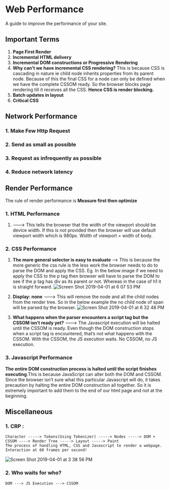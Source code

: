 # Web Performance

A guide to improve the performance of your site.

## Important Terms

1. **Page First Render**
2. **Incremental HTML delivery**
3. **Incremental DOM constructions or Progressive Rendering**
4. **Why can't we have incremental CSS rendering?**
    This is because CSS is cascading in nature ie child node inherits properties from its parent node. Because of this the final CSS for a node can only be defined when we have the complete CSSOM ready. So the browser blocks page rendering till it receives all the CSS. **Hence CSS is render blocking.**
5. **Batch updates in layout**
6. **Critical CSS**


## Network Performance

### 1. Make Few Http Request
### 2. Send as small as possible
### 3. Request as infrequently as possible
### 4. Reduce network latency

## Render Performance

The rule of render performance is **Measure first then optimize**

### 1. HTML Performance

1. <meta name="viewport" content="width=device-width"> ---> This tells the browser that the width of the viewport should be device width. If this is not provided then the browser will use default viewport width which is 980px. Width of viewport = width of body.
    
### 2. CSS Performance

1. **The more general selector is easy to evaluate** --> This is because the more generic the css rule is the less work the browser needs to do to parse the DOM and apply the CSS. Eg. In the below image if we need to apply the CSS to the p tag then browser will have to parse the DOM to see if the p tag has div as its parent or not. Whereas in the case of h1 it is straight forward.
![Screen Shot 2019-04-01 at 6 07 53 PM](https://user-images.githubusercontent.com/46783722/55328059-234d8580-54a9-11e9-8dbc-b2f8d84a454b.png)

2. **Display: none** ---> This will remove the node and all the child nodes from the render tree. So in the below example the no child node of span will be parsed by the browser.
![Screen Shot 2019-04-01 at 6 32 48 PM](https://user-images.githubusercontent.com/46783722/55329587-9b697a80-54ac-11e9-829a-ca28f429330f.png)

3. **What happens when the parser encounters a script tag but the CSSOM isn’t ready yet?** ---> The Javascript execution will be halted until the CSSOM is ready. Even though the DOM construction stops when a script tag is encountered, that’s not what happens with the CSSOM. With the CSSOM, the JS execution waits. No CSSOM, no JS execution.


### 3. Javascript Performance 

**The entire DOM construction process is halted until the script finishes executing**.This is because JavaScript can alter both the DOM and CSSOM. Since the browser isn’t sure what this particular Javascript will do, it takes precaution by halting the entire DOM construction all together. So it is extremely important to add them to the end of our html page and not at the beginning.

## Miscellaneous

### 1. CRP : 
    Character -----> Tokens(Using Tokenizer) -----> Nodes -----> DOM + CSSOM ----> Render Tree -----> Layout -----> Paint
    The process of handling HTML, CSS and Javascript to render a webpage.
    Interaction at 60 frames per second!

![Screen Shot 2019-04-01 at 3 38 56 PM](https://user-images.githubusercontent.com/46783722/55320628-2cccf280-5495-11e9-85ae-3092a73b088b.png)

### 2. Who waits for who? 
    DOM ---> JS Execution ---> CSSOM